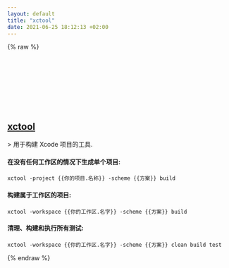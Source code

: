 ```yaml
---
layout: default
title: "xctool"
date: 2021-06-25 18:12:13 +02:00
---
```

{% raw %}
<h2 id="xctool">
  <a href="/zh/osx/xctool.html">xctool</a> <a href="#xctool"><svg class="icon">
    <use href="/assets/images/unicode_sprite.svg#link" />
  </svg></a>
</h2>
> 用于构建 Xcode 项目的工具.

#### 在没有任何工作区的情况下生成单个项目:
```shell
xctool -project {{你的项目.名称}} -scheme {{方案}} build
```
#### 构建属于工作区的项目:
```shell
xctool -workspace {{你的工作区.名字}} -scheme {{方案}} build
```
#### 清理、构建和执行所有测试:
```shell
xctool -workspace {{你的工作区.名字}} -scheme {{方案}} clean build test
```
{% endraw %}